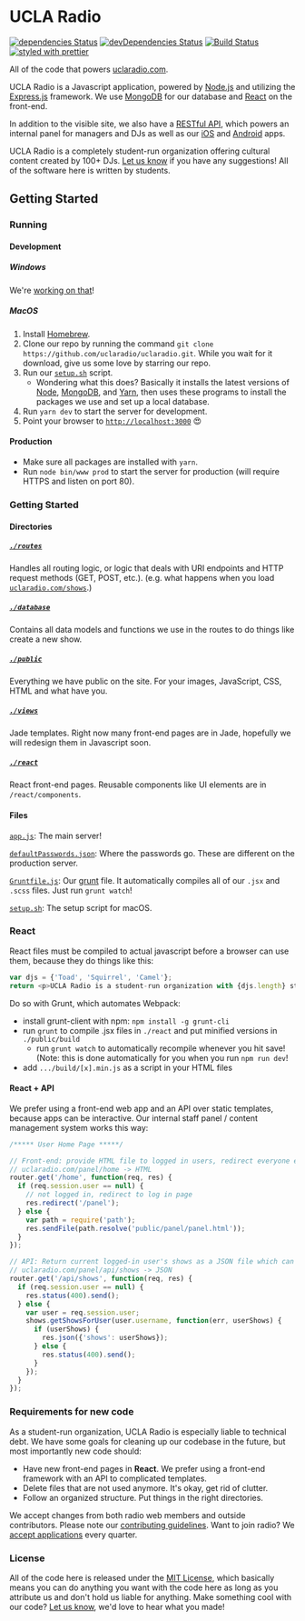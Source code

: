 # UCLA Radio
[![dependencies Status](https://david-dm.org/uclaradio/uclaradio/status.svg)](https://david-dm.org/uclaradio/uclaradio) [![devDependencies Status](https://david-dm.org/uclaradio/uclaradio/dev-status.svg)](https://david-dm.org/uclaradio/uclaradio?type=dev)
[![Build Status](https://travis-ci.org/uclaradio/uclaradio.svg?branch=master)](https://travis-ci.org/uclaradio/uclaradio)
[![styled with prettier](https://img.shields.io/badge/styled_with-prettier-ff69b4.svg)](https://github.com/prettier/prettier)

All of the code that powers [uclaradio.com](https://uclaradio.com).

UCLA Radio is a Javascript application, powered by [Node.js](https://nodejs.org/en/) and utilizing the [Express.js](http://expressjs.com) framework. We use [MongoDB](https://www.mongodb.com) for our database and [React](https://facebook.github.io/react/) on the front-end.

In addition to the visible site, we also have a [RESTful API](https://github.com/uclaradio/uclaradio/wiki/The-API), which powers an internal panel for managers and DJs as well as our [iOS](https://github.com/uclaradio/uclaradio-iOS) and [Android](https://github.com/uclaradio/uclaradio-Android) apps.

UCLA Radio is a completely student-run organization offering cultural content created by 100+ DJs. [Let us know](mailto:radio.web@media.ucla.edu) if you have any suggestions! All of the software here is written by students.

## Getting Started

### Running

#### Development
##### Windows
We're [working on that](https://github.com/uclaradio/uclaradio/pull/121)!

##### MacOS
1. Install [Homebrew](https://brew.sh).
2. Clone our repo by running the command `git clone https://github.com/uclaradio/uclaradio.git`. While you wait for it download, give us some love by starring our repo.
3. Run our [`setup.sh`](https://github.com/uclaradio/uclaradio/blob/master/setup.sh) script.
    - Wondering what this does? Basically it installs the latest versions of [Node](https://nodejs.org/en/), [MongoDB](https://www.mongodb.com), and [Yarn](https://yarnpkg.com), then uses these programs to install the packages we use and set up a local database.
4. Run `yarn dev` to start the server for development.
5. Point your browser to [`http://localhost:3000`](http://localhost:3000) :heart_eyes:

#### Production
- Make sure all packages are installed with `yarn`.
- Run `node bin/www prod` to start the server for production (will require HTTPS and listen on port 80).

### Getting Started

#### Directories

##### [`./routes`](/routes)
Handles all routing logic, or logic that deals with URI endpoints and HTTP request methods (GET, POST, etc.). (e.g. what happens when you load [`uclaradio.com/shows`](https://uclaradio.com/shows).)

##### [`./database`](/database)
Contains all data models and functions we use in the routes to do things like create a new show.

##### [`./public`](/public)
Everything we have public on the site. For your images, JavaScript, CSS, HTML and what have you.

##### [`./views`](/views)
Jade templates. Right now many front-end pages are in Jade, hopefully we will redesign them in Javascript soon.

##### [`./react`](/react)
React front-end pages. Reusable components like UI elements are in `/react/components`.

#### Files

[`app.js`](/app.js): The main server!

[`defaultPasswords.json`](/defaultPasswords.json): Where the passwords go. These are different on the production server.

[`Gruntfile.js`](/Gruntfile.js): Our [grunt](https://gruntjs.com) file. It automatically compiles all of our `.jsx` and `.scss` files. Just run `grunt watch`!

[`setup.sh`](/setup.sh): The setup script for macOS.

### React

React files must be compiled to actual javascript before a browser can use them, because they do things like this:
```javascript
var djs = {'Toad', 'Squirrel', 'Camel'};
return <p>UCLA Radio is a student-run organization with {djs.length} student DJs. </p>;
```

Do so with Grunt, which automates Webpack:
* install grunt-client with npm: `npm install -g grunt-cli`
* run `grunt` to compile .jsx files in `./react` and put minified versions in `./public/build`
  * run `grunt watch` to automatically recompile whenever you hit save! (Note: this is done automatically for you when you run `npm run dev`!
* add `.../build/[x].min.js` as a script in your HTML files

#### React + API

We prefer using a front-end web app and an API over static templates, because apps can be interactive. Our internal staff panel / content management system works this way:

```javascript
/***** User Home Page *****/

// Front-end: provide HTML file to logged in users, redirect everyone else
// uclaradio.com/panel/home -> HTML
router.get('/home', function(req, res) {
  if (req.session.user == null) {
    // not logged in, redirect to log in page
    res.redirect('/panel');
  } else {
    var path = require('path');
    res.sendFile(path.resolve('public/panel/panel.html'));
  }
});

// API: Return current logged-in user's shows as a JSON file which can be parsed by React, or 400 error
// uclaradio.com/panel/api/shows -> JSON
router.get('/api/shows', function(req, res) {
  if (req.session.user == null) {
    res.status(400).send();
  } else {
    var user = req.session.user;
    shows.getShowsForUser(user.username, function(err, userShows) {
      if (userShows) {
        res.json({'shows': userShows});
      } else {
        res.status(400).send();
      }
    });
  }
});
```

### Requirements for new code

As a student-run organization, UCLA Radio is especially liable to technical debt. We have some goals for cleaning up our codebase in the future, but most importantly new code should:
* Have new front-end pages in **React**. We prefer using a front-end framework with an API to complicated templates.
* Delete files that are not used anymore. It's okay, get rid of clutter.
* Follow an organized structure. Put things in the right directories.

We accept changes from both radio web members and outside contributors. Please note our [contributing guidelines](https://github.com/uclaradio/uclaradio/wiki/Contributing-Guidelines). Want to join radio? We [accept applications](http://apply.uclastudentmedia.com/applications/ucla-radio/web-staff/) every quarter.


### License

All of the code here is released under the [MIT License](/LICENSE.md), which basically means you can do anything you want with the code here as long as you attribute us and don't hold us liable for anything. Make something cool with our code? [Let us know](mailto:radio.web@media.ucla.edu), we'd love to hear what you made!
